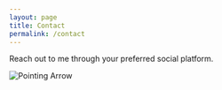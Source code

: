 ```yaml
---
layout: page
title: Contact
permalink: /contact
---
```


Reach out to me through your preferred social platform. 

![Pointing Arrow](https://github.com/aronuxui/aronuxui.github.io/blob/gh-pages/assets/img/SocialArrow.png)
